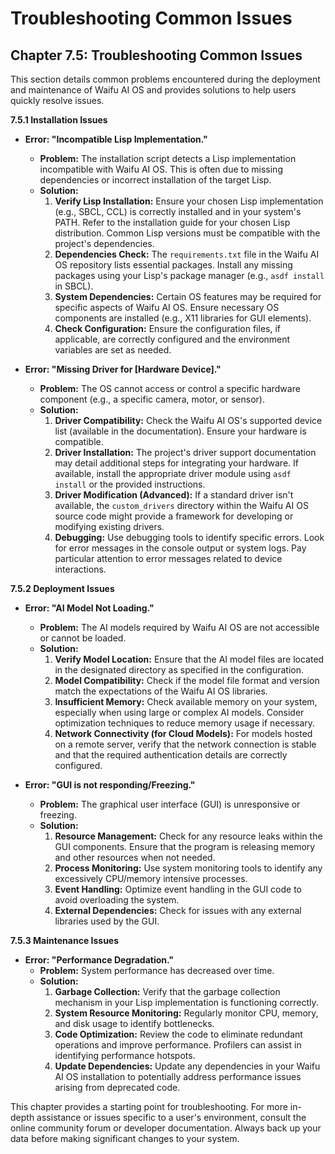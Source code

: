 # Troubleshooting Common Issues

## Chapter 7.5: Troubleshooting Common Issues

This section details common problems encountered during the deployment and maintenance of Waifu AI OS and provides solutions to help users quickly resolve issues.

**7.5.1  Installation Issues**

* **Error: "Incompatible Lisp Implementation."**
    * **Problem:** The installation script detects a Lisp implementation incompatible with Waifu AI OS.  This is often due to missing dependencies or incorrect installation of the target Lisp.
    * **Solution:**
        1. **Verify Lisp Installation:** Ensure your chosen Lisp implementation (e.g., SBCL, CCL) is correctly installed and in your system's PATH.  Refer to the installation guide for your chosen Lisp distribution.  Common Lisp versions must be compatible with the project's dependencies.
        2. **Dependencies Check:** The `requirements.txt` file in the Waifu AI OS repository lists essential packages.  Install any missing packages using your Lisp's package manager (e.g., `asdf install` in SBCL).
        3. **System Dependencies:** Certain OS features may be required for specific aspects of Waifu AI OS.  Ensure necessary OS components are installed (e.g., X11 libraries for GUI elements).
        4. **Check Configuration:** Ensure the configuration files, if applicable, are correctly configured and the environment variables are set as needed.

* **Error: "Missing Driver for [Hardware Device]."**
    * **Problem:** The OS cannot access or control a specific hardware component (e.g., a specific camera, motor, or sensor).
    * **Solution:**
        1. **Driver Compatibility:** Check the Waifu AI OS's supported device list (available in the documentation).  Ensure your hardware is compatible.
        2. **Driver Installation:** The project's driver support documentation may detail additional steps for integrating your hardware.  If available, install the appropriate driver module using `asdf install` or the provided instructions.
        3. **Driver Modification (Advanced):** If a standard driver isn't available, the `custom_drivers` directory within the Waifu AI OS source code might provide a framework for developing or modifying existing drivers.
        4. **Debugging:** Use debugging tools to identify specific errors. Look for error messages in the console output or system logs.  Pay particular attention to error messages related to device interactions.

**7.5.2  Deployment Issues**

* **Error: "AI Model Not Loading."**
    * **Problem:** The AI models required by Waifu AI OS are not accessible or cannot be loaded.
    * **Solution:**
        1. **Verify Model Location:** Ensure that the AI model files are located in the designated directory as specified in the configuration.
        2. **Model Compatibility:** Check if the model file format and version match the expectations of the Waifu AI OS libraries.
        3. **Insufficient Memory:** Check available memory on your system, especially when using large or complex AI models. Consider optimization techniques to reduce memory usage if necessary.
        4. **Network Connectivity (for Cloud Models):** For models hosted on a remote server, verify that the network connection is stable and that the required authentication details are correctly configured.


* **Error: "GUI is not responding/Freezing."**
    * **Problem:** The graphical user interface (GUI) is unresponsive or freezing.
    * **Solution:**
        1. **Resource Management:** Check for any resource leaks within the GUI components. Ensure that the program is releasing memory and other resources when not needed.
        2. **Process Monitoring:** Use system monitoring tools to identify any excessively CPU/memory intensive processes.
        3. **Event Handling:** Optimize event handling in the GUI code to avoid overloading the system.
        4. **External Dependencies:** Check for issues with any external libraries used by the GUI.

**7.5.3 Maintenance Issues**

* **Error: "Performance Degradation."**
    * **Problem:** System performance has decreased over time.
    * **Solution:**
        1. **Garbage Collection:** Verify that the garbage collection mechanism in your Lisp implementation is functioning correctly.
        2. **System Resource Monitoring:**  Regularly monitor CPU, memory, and disk usage to identify bottlenecks.
        3. **Code Optimization:** Review the code to eliminate redundant operations and improve performance. Profilers can assist in identifying performance hotspots.
        4. **Update Dependencies:** Update any dependencies in your Waifu AI OS installation to potentially address performance issues arising from deprecated code.


This chapter provides a starting point for troubleshooting.  For more in-depth assistance or issues specific to a user's environment, consult the online community forum or developer documentation. Always back up your data before making significant changes to your system.


<a id='chapter-7-6'></a>

